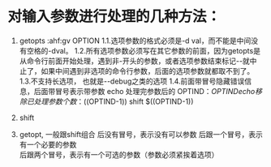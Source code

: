 # 对输入参数进行处理的几种方法：
1. getopts :ahf:gv OPTION 
    1.1.选项参数的格式必须是-d val，而不能是中间没有空格的-dval。
    1.2.所有选项参数必须写在其它参数的前面，因为getopts是从命令行前面开始处理，遇到非-开头的参数，或者选项参数结束标记--就中止了，如果中间遇到非选项的命令行参数，后面的选项参数就都取不到了。
    1.3.不支持长选项， 也就是--debug之类的选项
    1.4.前面带冒号隐藏错误信息，后面带冒号表示带参数
    echo 处理完参数后的 OPTIND：$OPTIND
    echo 移除已处理参数个数：$((OPTIND-1))
    shift $((OPTIND-1))

2. shift
3. getopt, 一般跟shift组合
    后没有冒号，表示没有可以参数
    后跟一个冒号，表示有一个必要的参数  
    后跟两个冒号，表示有一个可选的参数（参数必须紧挨着选项） 

